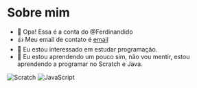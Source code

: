 # Sobre mim

- 👋 Opa! Essa é a conta do @Ferdinandido
- 👍 Meu email de contato é [email](fernando.moro@escola.pr.gov.br)
- 👀 Eu estou interessado em estudar programação.
- 🌱 Eu estou aprendendo um pouco sim, não vou mentir, estou aprendendo a programar no Scratch e Java.


<!---
Ferdinandido/Ferdinandido is a ✨ special ✨ repository because its `README.md` (this file) appears on your GitHub profile.
You can click the Preview link to take a look at your changes.
--->
![Scratch](https://img.shields.io/badge/Scratch-4D97FF?style=for-the-badge&logo=Scratch&logoColor=white)
![JavaScript](https://img.shields.io/badge/JavaScript-323330?style=for-the-badge&logo=javascript&logoColor=F7DF1E)
